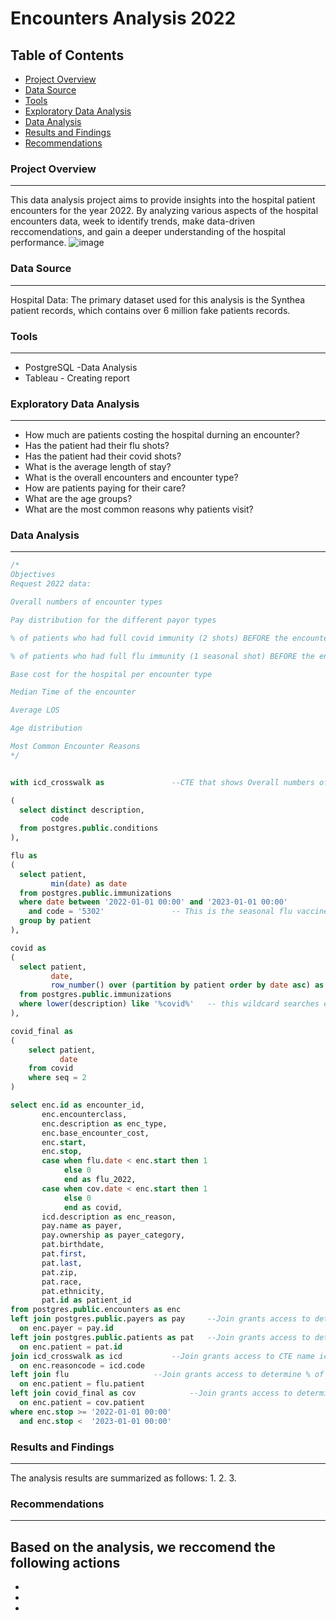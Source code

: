 # Encounters Analysis 2022

## Table of Contents

- [Project Overview](#project-overview)
- [Data Source](#data-source)
- [Tools](#tools)
- [Exploratory Data Analysis](#exploratory-data-analysis)
- [Data Analysis](#data-analysis)
- [Results and Findings](#results-and-findings)
- [Recommendations](#recommendations)
### Project Overview
---
This data analysis project aims to provide insights into the hospital patient encounters for the year 2022. By analyzing various aspects of the hospital encounters data, week to identify trends, make data-driven reccomendations, and gain a deeper understanding of the hospital performance.
![image](https://github.com/rwholt/Encounters-2022/assets/130107486/07277f6f-9755-453b-94a5-f613fa4b0b05)

### Data Source
---
Hospital Data: The primary dataset used for this analysis is the Synthea patient records, which contains over 6 million fake patients records.

### Tools
---
- PostgreSQL -Data Analysis
- Tableau - Creating report


### Exploratory Data Analysis
---
 - How much are patients costing the hospital durning an encounter?
 - Has the patient had their flu shots?
 - Has the patient had their covid shots?
 - What is the average length of stay?
 - What is the overall encounters and encounter type?
 - How are patients paying for their care?
 - What are the age groups?
 - What are the most common reasons why patients visit?

### Data Analysis
---
```sql
/*
Objectives
Request 2022 data: 

Overall numbers of encounter types 

Pay distribution for the different payor types 

% of patients who had full covid immunity (2 shots) BEFORE the encounter 

% of patients who had full flu immunity (1 seasonal shot) BEFORE the encounter 

Base cost for the hospital per encounter type 

Median Time of the encounter 

Average LOS 

Age distribution 

Most Common Encounter Reasons 
*/ 


with icd_crosswalk as  				--CTE that shows Overall numbers of encounter types 

(
  select distinct description,
         code
  from postgres.public.conditions
),

flu as
(
  select patient,
	     min(date) as date
  from postgres.public.immunizations
  where date between '2022-01-01 00:00' and '2023-01-01 00:00'
    and code = '5302' 				-- This is the seasonal flu vaccine ICD
  group by patient
),

covid as
(
  select patient,
	     date,
	     row_number() over (partition by patient order by date asc) as seq
  from postgres.public.immunizations
  where lower(description) like '%covid%' 	-- this wildcard searches everything covid
),

covid_final as
(
	select patient,
	       date
	from covid
	where seq = 2 
)

select enc.id as encounter_id,
       enc.encounterclass,
	   enc.description as enc_type,
	   enc.base_encounter_cost,
	   enc.start,
	   enc.stop,
	   case when flu.date < enc.start then 1
	        else 0
			end as flu_2022,
	   case when cov.date < enc.start then 1
	        else 0
			end as covid,
	   icd.description as enc_reason,
	   pay.name as payer,
	   pay.ownership as payer_category,
	   pat.birthdate,
	   pat.first,
	   pat.last,
	   pat.zip,
	   pat.race,
	   pat.ethnicity,
	   pat.id as patient_id
from postgres.public.encounters as enc
left join postgres.public.payers as pay		--Join grants access to determine pay distribution for the different payor types 
  on enc.payer = pay.id
left join postgres.public.patients as pat	--Join grants access to determine age distribution 
  on enc.patient = pat.id
join icd_crosswalk as icd			--Join grants access to CTE name icd to determine icd code and description
  on enc.reasoncode = icd.code
left join flu					--Join grants access to determine % of patients who had full flu immunity (1 seasonal shot) BEFORE the encounter 
  on enc.patient = flu.patient
left join covid_final as cov			--Join grants access to determine % of patients who had full covid immunity (2 shots) BEFORE the encounter 
  on enc.patient = cov.patient
where enc.stop >= '2022-01-01 00:00'
  and enc.stop <  '2023-01-01 00:00'
```

### Results and Findings
---
The analysis results are summarized as follows:
1.
2.
3.


### Recommendations
---

Based on the analysis, we reccomend the following actions
-
-
-


-
